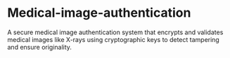 # Medical-image-authentication
A secure medical image authentication system that encrypts and validates medical images like X-rays using cryptographic keys to detect tampering and ensure originality.
